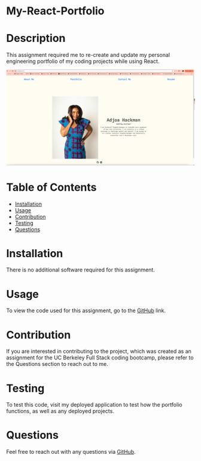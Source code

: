 # My-React-Portfolio

# Description
This assignment required me to re-create and update my personal engineering portfolio of my coding projects while using React.

![My React Portfolio](./My%20React%20Portfolio/src/assets/Complete%20React%20Screenshot.png)

# Table of Contents
- [Installation](#installation)
- [Usage](#usage)
- [Contribution](#contribution)
- [Testing](#testing)
- [Questions](#questions)


# Installation
There is no additional software required for this assignment.

# Usage
To view the code used for this assignment, go to the [GitHub](https://github.com/AdjoaHackman) link. 

# Contribution
If you are interested in contributing to the project, which was created as an assignment for the UC Berkeley Full Stack coding bootcamp, please refer to the Questions section to reach out to me. 

# Testing
To test this code, visit my deployed application to test how the portfolio functions, as well as any deployed projects. 

# Questions
Feel free to reach out with any questions via [GitHub](https://github.com/AdjoaHackman). 